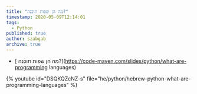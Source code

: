 ```yaml
---
title: "מה הן שפות תוכנה?"
timestamp: 2020-05-09T12:14:01
tags:
  - Python
published: true
author: szabgab
archive: true
---
```



* [ מה הן שפות תוכנה?](https://code-maven.com/slides/python/what-are-programming languages)

{% youtube id="DSQKQZcNZ-s" file="he/python/hebrew-python-what-are-programming-languages" %}

